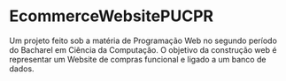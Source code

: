 # EcommerceWebsitePUCPR
Um projeto feito sob a matéria de Programação Web no segundo período do Bacharel em Ciência da Computação. O objetivo da construção web é representar um Website de compras funcional e ligado a um banco de dados.
